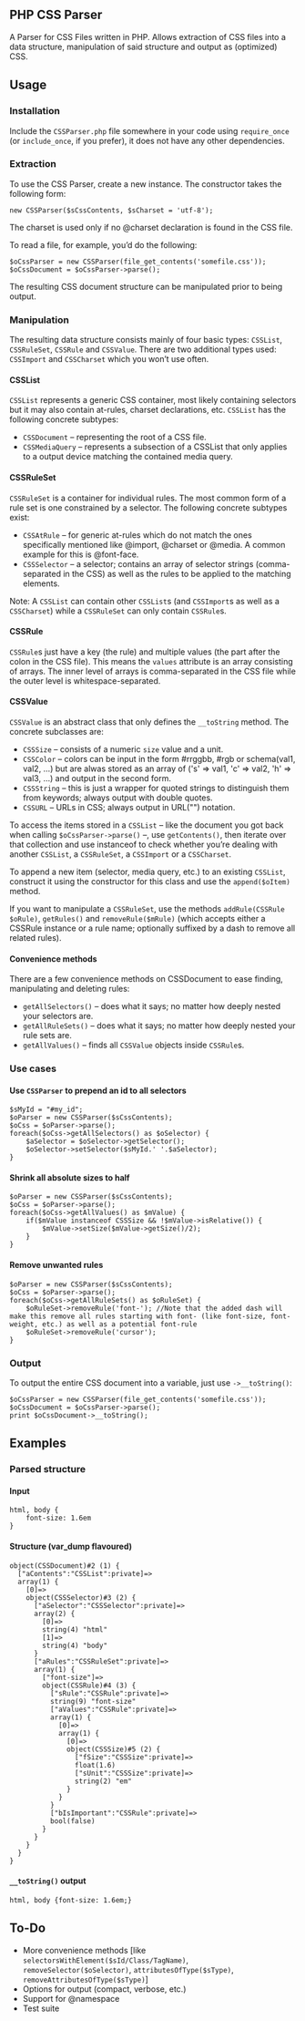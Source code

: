 PHP CSS Parser
--------------

A Parser for CSS Files written in PHP. Allows extraction of CSS files into a data structure, manipulation of said structure and output as (optimized) CSS.

## Usage

### Installation

Include the `CSSParser.php` file somewhere in your code using `require_once` (or `include_once`, if you prefer), it does not have any other dependencies.

### Extraction

To use the CSS Parser, create a new instance. The constructor takes the following form:

	new CSSParser($sCssContents, $sCharset = 'utf-8');

The charset is used only if no @charset declaration is found in the CSS file.

To read a file, for example, you’d do the following:

	$oCssParser = new CSSParser(file_get_contents('somefile.css'));
	$oCssDocument = $oCssParser->parse();

The resulting CSS document structure can be manipulated prior to being output.

### Manipulation

The resulting data structure consists mainly of four basic types: `CSSList`, `CSSRuleSet`, `CSSRule` and `CSSValue`. There are two additional types used: `CSSImport` and `CSSCharset` which you won’t use often.

#### CSSList

`CSSList` represents a generic CSS container, most likely containing selectors but it may also contain at-rules, charset declarations, etc. `CSSList` has the following concrete subtypes:

* `CSSDocument` – representing the root of a CSS file.
* `CSSMediaQuery` – represents a subsection of a CSSList that only applies to a output device matching the contained media query.

#### CSSRuleSet

`CSSRuleSet` is a container for individual rules. The most common form of a rule set is one constrained by a selector. The following concrete subtypes exist:

* `CSSAtRule` – for generic at-rules which do not match the ones specifically mentioned like @import, @charset or @media. A common example for this is @font-face.
* `CSSSelector` – a selector; contains an array of selector strings (comma-separated in the CSS) as well as the rules to be applied to the matching elements.

Note: A `CSSList` can contain other `CSSList`s (and `CSSImport`s as well as a `CSSCharset`) while a `CSSRuleSet` can only contain `CSSRule`s.

#### CSSRule

`CSSRule`s just have a key (the rule) and multiple values (the part after the colon in the CSS file). This means the `values` attribute is an array consisting of arrays. The inner level of arrays is comma-separated in the CSS file while the outer level is whitespace-separated.

#### CSSValue

`CSSValue` is an abstract class that only defines the `__toString` method. The concrete subclasses are:

* `CSSSize` – consists of a numeric `size` value and a unit.
* `CSSColor` – colors can be input in the form #rrggbb, #rgb or schema(val1, val2, …) but are alwas stored as an array of ('s' => val1, 'c' => val2, 'h' => val3, …) and output in the second form.
* `CSSString` – this is just a wrapper for quoted strings to distinguish them from keywords; always output with double quotes.
* `CSSURL` – URLs in CSS; always output in URL("") notation.

To access the items stored in a `CSSList` – like the document you got back when calling `$oCssParser->parse()` –, use `getContents()`, then iterate over that collection and use instanceof to check whether you’re dealing with another `CSSList`, a `CSSRuleSet`, a `CSSImport` or a `CSSCharset`.

To append a new item (selector, media query, etc.) to an existing `CSSList`, construct it using the constructor for this class and use the `append($oItem)` method.

If you want to manipulate a `CSSRuleSet`, use the methods `addRule(CSSRule $oRule)`, `getRules()` and `removeRule($mRule)` (which accepts either a CSSRule instance or a rule name; optionally suffixed by a dash to remove all related rules).

#### Convenience methods

There are a few convenience methods on CSSDocument to ease finding, manipulating and deleting rules:

* `getAllSelectors()` – does what it says; no matter how deeply nested your selectors are.
* `getAllRuleSets()` – does what it says; no matter how deeply nested your rule sets are.
* `getAllValues()` – finds all `CSSValue` objects inside `CSSRule`s.

### Use cases

#### Use `CSSParser` to prepend an id to all selectors

	$sMyId = "#my_id";
	$oParser = new CSSParser($sCssContents);
	$oCss = $oParser->parse();
	foreach($oCss->getAllSelectors() as $oSelector) {
		$aSelector = $oSelector->getSelector();
		$oSelector->setSelector($sMyId.' '.$aSelector);
	}
	
#### Shrink all absolute sizes to half

	$oParser = new CSSParser($sCssContents);
	$oCss = $oParser->parse();
	foreach($oCss->getAllValues() as $mValue) {
		if($mValue instanceof CSSSize && !$mValue->isRelative()) {
			$mValue->setSize($mValue->getSize()/2);
		}
	}

#### Remove unwanted rules

	$oParser = new CSSParser($sCssContents);
	$oCss = $oParser->parse();
	foreach($oCss->getAllRuleSets() as $oRuleSet) {
		$oRuleSet->removeRule('font-'); //Note that the added dash will make this remove all rules starting with font- (like font-size, font-weight, etc.) as well as a potential font-rule
		$oRuleSet->removeRule('cursor');
	}

### Output

To output the entire CSS document into a variable, just use `->__toString()`:

	$oCssParser = new CSSParser(file_get_contents('somefile.css'));
	$oCssDocument = $oCssParser->parse();
	print $oCssDocument->__toString();

## Examples

### Parsed structure

#### Input

	html, body {
		font-size: 1.6em
	}
	
#### Structure (var_dump flavoured)

	object(CSSDocument)#2 (1) {
	  ["aContents":"CSSList":private]=>
	  array(1) {
	    [0]=>
	    object(CSSSelector)#3 (2) {
	      ["aSelector":"CSSSelector":private]=>
	      array(2) {
	        [0]=>
	        string(4) "html"
	        [1]=>
	        string(4) "body"
	      }
	      ["aRules":"CSSRuleSet":private]=>
	      array(1) {
	        ["font-size"]=>
	        object(CSSRule)#4 (3) {
	          ["sRule":"CSSRule":private]=>
	          string(9) "font-size"
	          ["aValues":"CSSRule":private]=>
	          array(1) {
	            [0]=>
	            array(1) {
	              [0]=>
	              object(CSSSize)#5 (2) {
	                ["fSize":"CSSSize":private]=>
	                float(1.6)
	                ["sUnit":"CSSSize":private]=>
	                string(2) "em"
	              }
	            }
	          }
	          ["bIsImportant":"CSSRule":private]=>
	          bool(false)
	        }
	      }
	    }
	  }
	}

#### `__toString()` output

	html, body {font-size: 1.6em;}


## To-Do

* More convenience methods [like `selectorsWithElement($sId/Class/TagName)`, `removeSelector($oSelector)`, `attributesOfType($sType)`, `removeAttributesOfType($sType)`]
* Options for output (compact, verbose, etc.)
* Support for @namespace
* Test suite
